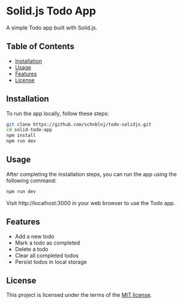 # Solid.js Todo App

A simple Todo app built with Solid.js.

## Table of Contents

- [Installation](#installation)
- [Usage](#usage)
- [Features](#features)
- [License](#license)

## Installation

To run the app locally, follow these steps:

```bash
git clone https://github.com/schnblnj/todo-solidjs.git
cd solid-todo-app
npm install
npm run dev
```

## Usage

After completing the installation steps, you can run the app using the following command:

```bash
npm run dev
```

Visit http://localhost:3000 in your web browser to use the Todo app.

## Features

- Add a new todo
- Mark a todo as completed
- Delete a todo
- Clear all completed todos
- Persist todos in local storage

## License

This project is licensed under the terms of the [MIT license](/LICENSE).
